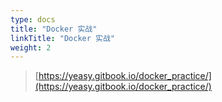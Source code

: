 ```yaml
---
type: docs
title: "Docker 实战"
linkTitle: "Docker 实战"
weight: 2
---
```


> [https://yeasy.gitbook.io/docker_practice/](https://yeasy.gitbook.io/docker_practice/)
